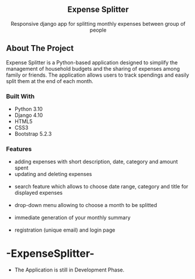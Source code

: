 
<h2 align="center">Expense Splitter</h2>

  <p align="center">
    Responsive django app for splitting monthly expenses between group of people 
 

<!-- TABLE OF CONTENTS -->



<!-- ABOUT THE PROJECT -->
## About The Project

Expense Splitter is a Python-based application designed to simplify the management of household budgets and the sharing of expenses among family or friends. The application allows users to track spendings and easily split them at the end of each month.


### Built With

* Python 3.10 
* Django 4.10
* HTML5
* CSS3
* Bootstrap 5.2.3



### Features

* adding expenses with short description, date, category and amount spent
* updating and deleting expenses <br><br>
* search feature which allows to choose date range, category and title for displayed expenses <br><br>
* drop-down menu allowing to choose a month to be splitted <br><br>
* immediate generation of your monthly summary <br><br>
* registration (unique email) and login page 


# -ExpenseSplitter-
  * The Application is still in Development Phase.
     
